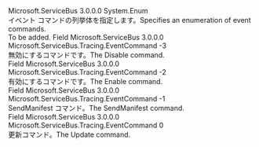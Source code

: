<Type Name="EventCommand" FullName="Microsoft.ServiceBus.Tracing.EventCommand">
  <TypeSignature Language="C#" Value="public enum EventCommand" />
  <TypeSignature Language="ILAsm" Value=".class public auto ansi sealed EventCommand extends System.Enum" />
  <TypeSignature Language="DocId" Value="T:Microsoft.ServiceBus.Tracing.EventCommand" />
  <TypeSignature Language="VB.NET" Value="Public Enum EventCommand" />
  <TypeSignature Language="F#" Value="type EventCommand = " />
  <AssemblyInfo>
    <AssemblyName>Microsoft.ServiceBus</AssemblyName>
    <AssemblyVersion>3.0.0.0</AssemblyVersion>
  </AssemblyInfo>
  <Base>
    <BaseTypeName>System.Enum</BaseTypeName>
  </Base>
  <Docs>
    <summary><span data-ttu-id="bff51-101">イベント コマンドの列挙体を指定します。</span><span class="sxs-lookup"><span data-stu-id="bff51-101">Specifies an enumeration of event commands.</span></span></summary>
    <remarks>To be added.</remarks>
  </Docs>
  <Members>
    <Member MemberName="Disable">
      <MemberSignature Language="C#" Value="Disable" />
      <MemberSignature Language="ILAsm" Value=".field public static literal valuetype Microsoft.ServiceBus.Tracing.EventCommand Disable = int32(-3)" />
      <MemberSignature Language="DocId" Value="F:Microsoft.ServiceBus.Tracing.EventCommand.Disable" />
      <MemberSignature Language="VB.NET" Value="Disable" />
      <MemberSignature Language="F#" Value="Disable = -3" Usage="Microsoft.ServiceBus.Tracing.EventCommand.Disable" />
      <MemberType>Field</MemberType>
      <AssemblyInfo>
        <AssemblyName>Microsoft.ServiceBus</AssemblyName>
        <AssemblyVersion>3.0.0.0</AssemblyVersion>
      </AssemblyInfo>
      <ReturnValue>
        <ReturnType>Microsoft.ServiceBus.Tracing.EventCommand</ReturnType>
      </ReturnValue>
      <MemberValue>-3</MemberValue>
      <Docs>
        <summary><span data-ttu-id="bff51-102">無効にするコマンドです。</span><span class="sxs-lookup"><span data-stu-id="bff51-102">The Disable command.</span></span></summary>
      </Docs>
    </Member>
    <Member MemberName="Enable">
      <MemberSignature Language="C#" Value="Enable" />
      <MemberSignature Language="ILAsm" Value=".field public static literal valuetype Microsoft.ServiceBus.Tracing.EventCommand Enable = int32(-2)" />
      <MemberSignature Language="DocId" Value="F:Microsoft.ServiceBus.Tracing.EventCommand.Enable" />
      <MemberSignature Language="VB.NET" Value="Enable" />
      <MemberSignature Language="F#" Value="Enable = -2" Usage="Microsoft.ServiceBus.Tracing.EventCommand.Enable" />
      <MemberType>Field</MemberType>
      <AssemblyInfo>
        <AssemblyName>Microsoft.ServiceBus</AssemblyName>
        <AssemblyVersion>3.0.0.0</AssemblyVersion>
      </AssemblyInfo>
      <ReturnValue>
        <ReturnType>Microsoft.ServiceBus.Tracing.EventCommand</ReturnType>
      </ReturnValue>
      <MemberValue>-2</MemberValue>
      <Docs>
        <summary><span data-ttu-id="bff51-103">有効にするコマンドです。</span><span class="sxs-lookup"><span data-stu-id="bff51-103">The Enable command.</span></span></summary>
      </Docs>
    </Member>
    <Member MemberName="SendManifest">
      <MemberSignature Language="C#" Value="SendManifest" />
      <MemberSignature Language="ILAsm" Value=".field public static literal valuetype Microsoft.ServiceBus.Tracing.EventCommand SendManifest = int32(-1)" />
      <MemberSignature Language="DocId" Value="F:Microsoft.ServiceBus.Tracing.EventCommand.SendManifest" />
      <MemberSignature Language="VB.NET" Value="SendManifest" />
      <MemberSignature Language="F#" Value="SendManifest = -1" Usage="Microsoft.ServiceBus.Tracing.EventCommand.SendManifest" />
      <MemberType>Field</MemberType>
      <AssemblyInfo>
        <AssemblyName>Microsoft.ServiceBus</AssemblyName>
        <AssemblyVersion>3.0.0.0</AssemblyVersion>
      </AssemblyInfo>
      <ReturnValue>
        <ReturnType>Microsoft.ServiceBus.Tracing.EventCommand</ReturnType>
      </ReturnValue>
      <MemberValue>-1</MemberValue>
      <Docs>
        <summary><span data-ttu-id="bff51-104">SendManifest コマンド。</span><span class="sxs-lookup"><span data-stu-id="bff51-104">The SendManifest command.</span></span></summary>
      </Docs>
    </Member>
    <Member MemberName="Update">
      <MemberSignature Language="C#" Value="Update" />
      <MemberSignature Language="ILAsm" Value=".field public static literal valuetype Microsoft.ServiceBus.Tracing.EventCommand Update = int32(0)" />
      <MemberSignature Language="DocId" Value="F:Microsoft.ServiceBus.Tracing.EventCommand.Update" />
      <MemberSignature Language="VB.NET" Value="Update" />
      <MemberSignature Language="F#" Value="Update = 0" Usage="Microsoft.ServiceBus.Tracing.EventCommand.Update" />
      <MemberType>Field</MemberType>
      <AssemblyInfo>
        <AssemblyName>Microsoft.ServiceBus</AssemblyName>
        <AssemblyVersion>3.0.0.0</AssemblyVersion>
      </AssemblyInfo>
      <ReturnValue>
        <ReturnType>Microsoft.ServiceBus.Tracing.EventCommand</ReturnType>
      </ReturnValue>
      <MemberValue>0</MemberValue>
      <Docs>
        <summary><span data-ttu-id="bff51-105">更新コマンド。</span><span class="sxs-lookup"><span data-stu-id="bff51-105">The Update command.</span></span></summary>
      </Docs>
    </Member>
  </Members>
</Type>